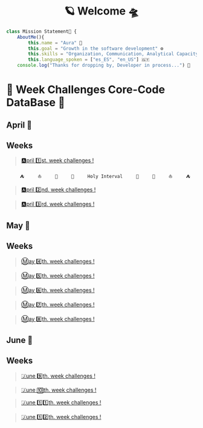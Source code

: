 <h1 align="center">🪐 Welcome 🛸</h1>

```javascript
class Mission Statement🔐 { 
    AboutMe(){
        this.name = "Aura" 🌸
        this.goal = "Growth in the software development" ⚙️
        this.skills = "Organization, Communication, Analytical Capacity, Creativity" 🧱
        this.language_spoken = ["es_ES", "en_US"] 🇬🇹
    console.log("Thanks for dropping by, Developer in process...") 🔧
```

# 🎯 Week Challenges Core-Code DataBase 🚀
## April 📅
## Weeks

>[🅰️pril 1️⃣st. week challenges !](/April/week1.md)

`     ⛺     ⛵     🌴     🌊     Holy Interval     🌊     🌴     ⛵     ⛺`

>[🅰️pril 2️⃣nd. week challenges !](/April/week2.md)

>[🅰️pril 3️⃣rd. week challenges !](/April/week3.md)

## May 📅
## Weeks

>[Ⓜ️ay 4️⃣th. week challenges !](/May/week4.md)

>[Ⓜ️ay 5️⃣th. week challenges !](/May/week5.md)

>[Ⓜ️ay 6️⃣th. week challenges !](/May/week6.md)

>[Ⓜ️ay 7️⃣th. week challenges !](/May/week7.md)

>[Ⓜ️ay 8️⃣th. week challenges !](/May/week8.md)

## June 📅 
## Weeks  

>[🇯une 9️⃣th. week challenges !](/June/week9.md)

>[🇯une 🔟th. week challenges !](/June/week10.md)

>[🇯une 1️⃣1️⃣th. week challenges !](/June/week11.md)

>[🇯une 1️⃣2️⃣th. week challenges !](/June/week12.md)
